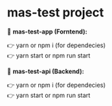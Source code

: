 # mas-test project

🙂 **mas-test-app (Forntend):**

👉 yarn or npm i (for dependecies)  
👉 yarn start or npm run start


🙂 **mas-test-api (Backend):**

👉 yarn or npm i (for dependecies)  
👉 yarn start or npm run start
